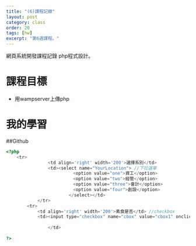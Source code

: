 ```yaml
---
title: "(6)課程記錄"
layout: post
category: class
order: 20
tags: [hw]
excerpt: "第6週課程。"
---
```

網頁系統開發課程記錄
php程式設計。

# 課程目標
- 用wampserver上傳php

# 我的學習

##Github



```php
<?php
    <tr>
                <td align='right' width='200'>選擇系別</td>
                <td><select name="YourLocation"> //下拉選單
                        　<option value="one">資工</option>
                        　<option value="two">經管</option>
                        　<option value="three">會計</option>
                        　<option value="four">創設</option>
                        </select></td>
            </tr>
        <tr>
            <td align='right' width='200'>素食是否</td> //checkbox
            <td><input type="checkbox" name="cbox" value="cbox1" onclick="chooseOne(this);">是
                
                </td>
      
?>
```


[1]: https://github.com/        "GitHub"
[2]: https://pages.github.com/  "GitHub Pages"
[3]: https://jekyllrb.com/      "Jekyll"
[4]: http://markdown.tw         "Markdown文件"
[5]: http://dillinger.io/       "Dillinger"








